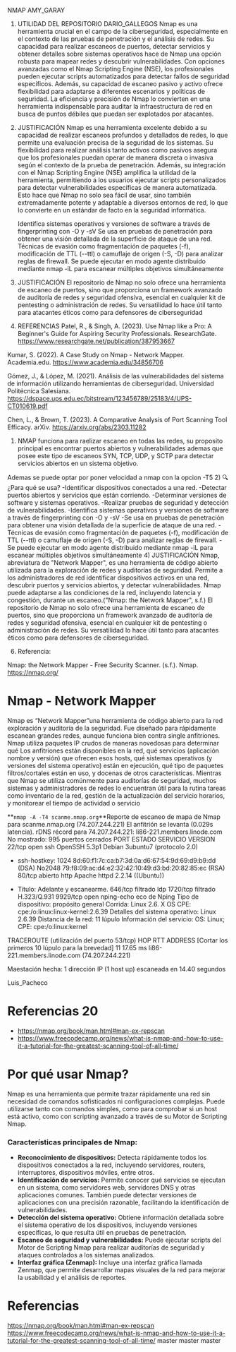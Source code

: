 NMAP
AMY_GARAY
1) UTILIDAD DEL REPOSITORIO
DARIO_GALLEGOS
Nmap es una herramienta crucial en el campo de la ciberseguridad, especialmente en el contexto de las pruebas de penetración y el análisis de redes. Su capacidad para realizar escaneos de puertos, detectar servicios y obtener detalles sobre sistemas operativos hace de Nmap una opción robusta para mapear redes y descubrir vulnerabilidades. Con opciones avanzadas como el Nmap Scripting Engine (NSE), los profesionales pueden ejecutar scripts automatizados para detectar fallos de seguridad específicos. Además, su capacidad de escaneo pasivo y activo ofrece flexibilidad para adaptarse a diferentes escenarios y políticas de seguridad. La eficiencia y precisión de Nmap lo convierten en una herramienta indispensable para auditar la infraestructura de red en busca de puntos débiles que puedan ser explotados por atacantes.

3) JUSTIFICACIÓN
Nmap es una herramienta excelente debido a su capacidad de realizar escaneos profundos y detallados de redes, lo que permite una evaluación precisa de la seguridad de los sistemas. Su flexibilidad para realizar análisis tanto activos como pasivos asegura que los profesionales puedan operar de manera discreta o invasiva según el contexto de la prueba de penetración. Además, su integración con el Nmap Scripting Engine (NSE) amplifica la utilidad de la herramienta, permitiendo a los usuarios ejecutar scripts personalizados para detectar vulnerabilidades específicas de manera automatizada. Esto hace que Nmap no solo sea fácil de usar, sino también extremadamente potente y adaptable a diversos entornos de red, lo que lo convierte en un estándar de facto en la seguridad informática.

   Identifica sistemas operativos y versiones de software a través de fingerprinting con -O y -sV
   Se usa en pruebas de penetración para obtener una visión detallada de la superficie de ataque de una red.
   Técnicas de evasión como fragmentación de paquetes (-f), modificación de TTL (--ttl) o camuflaje de origen (-S, -D) para analizar reglas de firewall.
   Se puede ejecutar en modo agente distribuido mediante nmap -iL para escanear múltiples objetivos simultáneamente
3) JUSTIFICACIÓN
   El repositorio de Nmap no solo ofrece una herramienta de escaneo de puertos, sino que proporciona un framework avanzado de auditoría de redes y seguridad ofensiva, esencial en cualquier kit de pentesting o administración de redes. Su versatilidad lo hace útil tanto para atacantes éticos como para defensores de ciberseguridad
4) REFERENCIAS
   Patel, R., & Singh, A. (2023). Use Nmap like a Pro: A Beginner's Guide for Aspiring Security Professionals. ResearchGate. https://www.researchgate.net/publication/387953667

Kumar, S. (2022). A Case Study on Nmap - Network Mapper. Academia.edu. https://www.academia.edu/34856706

Gómez, J., & López, M. (2021). Análisis de las vulnerabilidades del sistema de información utilizando herramientas de ciberseguridad. Universidad Politécnica Salesiana. https://dspace.ups.edu.ec/bitstream/123456789/25183/4/UPS-CT010619.pdf

Chen, L., & Brown, T. (2023). A Comparative Analysis of Port Scanning Tool Efficacy. arXiv. https://arxiv.org/abs/2303.11282

1) NMAP funciona para raelizar escaneo en todas las redes, su proposito principal es encontrar puertos abiertos y vulnerabilidades ademas que posee este tipo de escaneos SYN, TCP, UDP, y SCTP para detectar servicios abiertos en un sistema objetivo.

Ademas se puede optar por poner velocidad a nmap con la opcion -T5
2) 🔍 ¿Para qué se usa?
-Identificar dispositivos conectados a una red.
-Detectar puertos abiertos y servicios que están corriendo.
-Determinar versiones de software y sistemas operativos.
-Realizar pruebas de seguridad y detección de vulnerabilidades.
-Identifica sistemas operativos y versiones de software a través de fingerprinting con -O y -sV
-Se usa en pruebas de penetración para obtener una visión detallada de la superficie de ataque de una red.
-Técnicas de evasión como fragmentación de paquetes (-f), modificación de TTL (--ttl) o camuflaje de origen (-S, -D) para analizar reglas de firewall.
-Se puede ejecutar en modo agente distribuido mediante nmap -iL para escanear múltiples objetivos simultáneamente
4) JUSTIFICACIÓN
Nmap, abreviatura de "Network Mapper", es una herramienta de código abierto utilizada para la exploración de redes y auditorías de seguridad. Permite a los administradores de red identificar dispositivos activos en una red, descubrir puertos y servicios abiertos, y detectar vulnerabilidades. Nmap puede adaptarse a las condiciones de la red, incluyendo latencia y congestión, durante un escaneo.("Nmap: the Network Mapper", s.f.)
El repositorio de Nmap no solo ofrece una herramienta de escaneo de puertos, sino que proporciona un framework avanzado de auditoría de redes y seguridad ofensiva, esencial en cualquier kit de pentesting o administración de redes. Su versatilidad lo hace útil tanto para atacantes éticos como para defensores de ciberseguridad.

6) Referencia:

Nmap: the Network Mapper - Free Security Scanner. (s.f.). Nmap. https://nmap.org/




# Nmap - Network Mapper

Nmap es “Network Mapper”una herramienta de código abierto para la red exploración y auditoría de la seguridad. Fue diseñado para rápidamente escanean grandes redes, aunque funciona bien contra single anfitriones. Nmap utiliza paquetes IP crudos de maneras novedosas para determinar qué Los anfitriones están disponibles en la red, qué servicios (aplicación nombre y versión) que ofrecen esos hosts, qué sistemas operativos (y versiones del sistema operativo) están en ejecución, qué tipo de paquetes filtros/cortales están en uso, y docenas de otros características. Mientras que Nmap se utiliza comúnmente para auditorías de seguridad, muchos sistemas y administradores de redes lo encuentran útil para la rutina tareas como inventario de la red, gestión de la actualización del servicio horarios, y monitorear el tiempo de actividad o servicio


**`nmap -A -T4 scanme.nmap.org`**Reporte de escaneo de mapa de Nmap para scanme.nmap.org (74.207.244.221)
El anfitrión se levanta (0.029s latencia).
rDNS récord para 74.207.244.221: li86-221.members.linode.com
No mostrado: 995 puertos cerrados
PORT ESTADO SERVICIO VERSION
22/tcp open ssh OpenSSH 5.3p1 Debian 3ubuntu7 (protocolo 2.0)
* ssh-hostkey: 1024 8d:60:f1:7c:ca:b7:3d:0a:d6:67:54:9d:69:d9:b9:dd (DSA)
No2048 79:f8:09:ac:d4:e2:32:42:10:49:d3:bd:20:82:85:ec (RSA)
80/tcp abierto http Apache httpd 2.2.14 ((Ubuntu))
- Título: Adelante y escanearme.
646/tcp filtrado ldp
1720/tcp filtrado H.323/Q.931
9929/tcp open nping-echo eco de Nping
Tipo de dispositivo: propósito general
Corrida: Linux 2.6. X
OS CPE: cpe:/o:linux:linux-kernel:2.6.39
Detalles del sistema operativo: Linux 2.6.39
Distancia de la red: 11 lúpulo
Información del servicio: OS: Linux; CPE: cpe:/o:linux:kernel

TRACEROUTE (utilización del puerto 53/tcp)
HOP RTT ADDRESS
[Cortar los primeros 10 lúpulo para la brevedad]
11 17.65 ms li86-221.members.linode.com (74.207.244.221)

Maestación hecha: 1 dirección IP (1 host up) escaneada en 14.40 segundos


 Luis_Pacheco
# Referencias  20

- https://nmap.org/book/man.html#man-ex-repscan
- https://www.freecodecamp.org/news/what-is-nmap-and-how-to-use-it-a-tutorial-for-the-greatest-scanning-tool-of-all-time/

# Por qué usar Nmap?

Nmap es una herramienta que permite trazar rápidamente una red sin necesidad de comandos sofisticados ni configuraciones complejas. Puede utilizarse tanto con comandos simples, como para comprobar si un host está activo, como con scripting avanzado a través de su Motor de Scripting Nmap.

### Características principales de Nmap:

-   **Reconocimiento de dispositivos:** Detecta rápidamente todos los dispositivos conectados a la red, incluyendo servidores, routers, interruptores, dispositivos móviles, entre otros.
-   **Identificación de servicios:** Permite conocer qué servicios se ejecutan en un sistema, como servidores web, servidores DNS y otras aplicaciones comunes. También puede detectar versiones de aplicaciones con una precisión razonable, facilitando la identificación de vulnerabilidades.
-   **Detección del sistema operativo:** Obtiene información detallada sobre el sistema operativo de los dispositivos, incluyendo versiones específicas, lo que resulta útil en pruebas de penetración.
-   **Escaneo de seguridad y vulnerabilidades:** Puede ejecutar scripts del Motor de Scripting Nmap para realizar auditorías de seguridad y ataques controlados a los sistemas analizados.
-   **Interfaz gráfica (Zenmap):** Incluye una interfaz gráfica llamada Zenmap, que permite desarrollar mapas visuales de la red para mejorar la usabilidad y el análisis de reportes.

# Referencias

https://nmap.org/book/man.html#man-ex-repscan
https://www.freecodecamp.org/news/what-is-nmap-and-how-to-use-it-a-tutorial-for-the-greatest-scanning-tool-of-all-time/
 master
 master
 master
